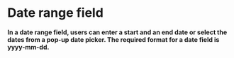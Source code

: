 # Date range field

**In a date range field, users can enter a start and an end date or select the dates from a pop-up date picker. The required format for a date field is yyyy-mm-dd.**